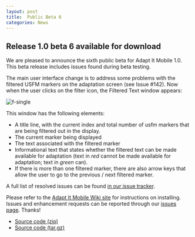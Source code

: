 ```yaml
---
layout: post
title:  Public Beta 6
categories: News
---
```


## Release 1.0 beta 6 available for download

We are pleased to announce the sixth public beta for Adapt It Mobile 1.0. This beta release includes issues found during beta testing.

The main user interface change is to address some problems with the filtered USFM markers on the adaptation screen (see Issue #142). Now when the user clicks on the filter icon, the Filtered Text window appears:

![f-single](https://user-images.githubusercontent.com/1458944/28687791-3dd3e208-72d5-11e7-9117-f8925db5d1b8.png)

This window has the following elements:

- A title line, with the current index and total number of usfm markers that are being filtered out in the display.
- The current marker being displayed
- The text associated with the filtered marker
- Informational text that states whether the filtered text can be made available for adaptation (text in *red* cannot be made available for adaptation; text in *green* can).
- If there is more than one filtered marker, there are also arrow keys that allow the user to go to the previous / next filtered marker.

A full list of resolved issues can be found [in our issue tracker](https://github.com/adapt-it/adapt-it-mobile/milestone/18?closed=1).

Please refer to the [Adapt It Mobile Wiki site](https://github.com/adapt-it/adapt-it-mobile/wiki#using-adapt-it-mobile) for instructions on installing. Issues and enhancement requests can be reported through our [issues page](https://github.com/adapt-it/adapt-it-mobile/issues). Thanks!

- [Source code (zip)](https://github.com/adapt-it/adapt-it-mobile/archive/v0.9.0.zip)
- [Source code (tar.gz)](https://github.com/adapt-it/adapt-it-mobile/archive/v0.9.0.tar.gz)

